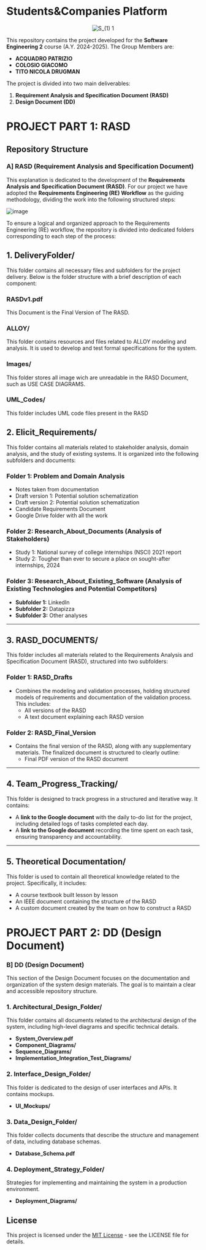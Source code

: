 # Students&Companies Platform 
<div align="center">
  <img src="https://github.com/user-attachments/assets/44f049ca-be35-4686-b7c1-43c8ea70857c" alt="S_(1) 1" />
</div>

This repository contains the project developed for the **Software Engineering 2** course (A.Y. 2024-2025). The Group Members are: 
- **ACQUADRO PATRIZIO**
- **COLOSIO GIACOMO**
- **TITO NICOLA DRUGMAN**


The project is divided into two main deliverables:
1. **Requirement Analysis and Specification Document (RASD)**
2. **Design Document (DD)**

# PROJECT PART 1: RASD
## Repository Structure
### A] RASD (Requirement Analysis and Specification Document)
This explanation is dedicated to the development of the **Requirements Analysis and Specification Document (RASD)**. For our project we have adopted the **Requirements Engineering (RE) Workflow** as the guiding methodology, dividing the work into the following structured steps:

![image](https://github.com/user-attachments/assets/8d2f66a8-9068-42cb-84a3-c8d3ead98629)

To ensure a logical and organized approach to the Requirements Engineering (RE) workflow, the repository is divided into dedicated folders corresponding to each step of the process:

## **1. DeliveryFolder/**

This folder contains all necessary files and subfolders for the project delivery. Below is the folder structure with a brief description of each component:

### **RASDv1.pdf**
This Document is the Final Version of The RASD. 

### **ALLOY/**
This folder contains resources and files related to ALLOY modeling and analysis. It is used to develop and test formal specifications for the system.

### **Images/**
This folder stores all image wich are unreadable in the RASD Document, such as USE CASE DIAGRAMS.

### **UML_Codes/**
This folder includes UML code files present in the RASD

## **2. Elicit_Requirements/**

This folder contains all materials related to stakeholder analysis, domain analysis, and the study of existing systems. It is organized into the following subfolders and documents:

### **Folder 1: Problem and Domain Analysis**
- Notes taken from documentation
- Draft version 1: Potential solution schematization
- Draft version 2: Potential solution schematization
- Candidate Requirements Document
- Google Drive folder with all the work

### **Folder 2: Research_About_Documents (Analysis of Stakeholders)**
- Study 1: National survey of college internships (NSCI) 2021 report
- Study 2: Tougher than ever to secure a place on sought-after internships, 2024

### **Folder 3: Research_About_Existing_Software (Analysis of Existing Technologies and Potential Competitors)**
- **Subfolder 1:** LinkedIn
- **Subfolder 2:** Datapizza
- **Subfolder 3:** Other analyses

---

## **3. RASD_DOCUMENTS/**

This folder includes all materials related to the Requirements Analysis and Specification Document (RASD), structured into two subfolders:

### **Folder 1: RASD_Drafts**
- Combines the modeling and validation processes, holding structured models of requirements and documentation of the validation process. This includes:
  - All versions of the RASD
  - A text document explaining each RASD version

### **Folder 2: RASD_Final_Version**
- Contains the final version of the RASD, along with any supplementary materials. The finalized document is structured to clearly outline:
  - Final PDF version of the RASD document

---

## **4. Team_Progress_Tracking/**

This folder is designed to track progress in a structured and iterative way. It contains:
- A **link to the Google document** with the daily to-do list for the project, including detailed logs of tasks completed each day.
- A **link to the Google document** recording the time spent on each task, ensuring transparency and accountability.

---

## **5. Theoretical Documentation/**

This folder is used to contain all theoretical knowledge related to the project. Specifically, it includes:
- A course textbook built lesson by lesson
- An IEEE document containing the structure of the RASD
- A custom document created by the team on how to construct a RASD

# PROJECT PART 2: DD (Design Document)
### B] DD (Design Document)
This section of the Design Document focuses on the documentation and organization of the system design materials. The goal is to maintain a clear and accessible repository structure.

### **1. Architectural_Design_Folder/**
This folder contains all documents related to the architectural design of the system, including high-level diagrams and specific technical details.
- **System_Overview.pdf**
- **Component_Diagrams/**
- **Sequence_Diagrams/**
- **Implementation_Integration_Test_Diagrams/**

### **2. Interface_Design_Folder/**
This folder is dedicated to the design of user interfaces and APIs. It contains mockups.
- **UI_Mockups/**

### **3. Data_Design_Folder/**
This folder collects documents that describe the structure and management of data, including database schemas.
- **Database_Schema.pdf**

### **4. Deployment_Strategy_Folder/**
Strategies for implementing and maintaining the system in a production environment.
- **Deployment_Diagrams/**

## License

This project is licensed under the [MIT License](LICENSE) - see the LICENSE file for details.
